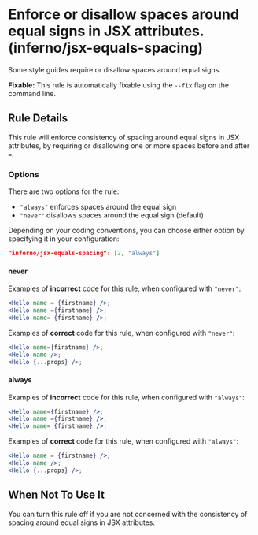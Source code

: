 # Enforce or disallow spaces around equal signs in JSX attributes. (inferno/jsx-equals-spacing)

Some style guides require or disallow spaces around equal signs.

**Fixable:** This rule is automatically fixable using the `--fix` flag on the command line.

## Rule Details

This rule will enforce consistency of spacing around equal signs in JSX attributes, by requiring or disallowing one or more spaces before and after `=`.

### Options

There are two options for the rule:

* `"always"` enforces spaces around the equal sign
* `"never"` disallows spaces around the equal sign (default)

Depending on your coding conventions, you can choose either option by specifying it in your configuration:

```json
"inferno/jsx-equals-spacing": [2, "always"]
```

#### never

Examples of **incorrect** code for this rule, when configured with `"never"`:

```jsx
<Hello name = {firstname} />;
<Hello name ={firstname} />;
<Hello name= {firstname} />;
```

Examples of **correct** code for this rule, when configured with `"never"`:

```jsx
<Hello name={firstname} />;
<Hello name />;
<Hello {...props} />;
```

#### always

Examples of **incorrect** code for this rule, when configured with `"always"`:

```jsx
<Hello name={firstname} />;
<Hello name ={firstname} />;
<Hello name= {firstname} />;
```

Examples of **correct** code for this rule, when configured with `"always"`:

```jsx
<Hello name = {firstname} />;
<Hello name />;
<Hello {...props} />;
```

## When Not To Use It

You can turn this rule off if you are not concerned with the consistency of spacing around equal signs in JSX attributes.
